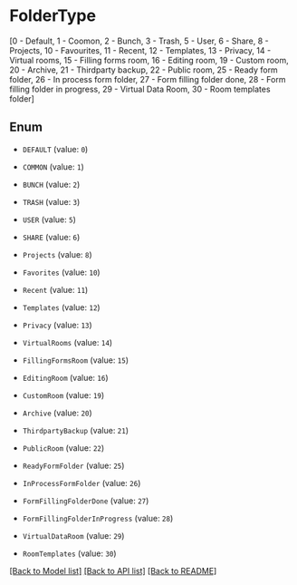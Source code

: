 # FolderType

[0 - Default, 1 - Coomon, 2 - Bunch, 3 - Trash, 5 - User, 6 - Share, 8 - Projects, 10 - Favourites, 11 - Recent, 12 - Templates, 13 - Privacy, 14 - Virtual rooms, 15 - Filling forms room, 16 - Editing room, 19 - Custom room, 20 - Archive, 21 - Thirdparty backup, 22 - Public room, 25 - Ready form folder, 26 - In process form folder, 27 - Form filling folder done, 28 - Form filling folder in progress, 29 - Virtual Data Room, 30 - Room templates folder]

## Enum

* `DEFAULT` (value: `0`)

* `COMMON` (value: `1`)

* `BUNCH` (value: `2`)

* `TRASH` (value: `3`)

* `USER` (value: `5`)

* `SHARE` (value: `6`)

* `Projects` (value: `8`)

* `Favorites` (value: `10`)

* `Recent` (value: `11`)

* `Templates` (value: `12`)

* `Privacy` (value: `13`)

* `VirtualRooms` (value: `14`)

* `FillingFormsRoom` (value: `15`)

* `EditingRoom` (value: `16`)

* `CustomRoom` (value: `19`)

* `Archive` (value: `20`)

* `ThirdpartyBackup` (value: `21`)

* `PublicRoom` (value: `22`)

* `ReadyFormFolder` (value: `25`)

* `InProcessFormFolder` (value: `26`)

* `FormFillingFolderDone` (value: `27`)

* `FormFillingFolderInProgress` (value: `28`)

* `VirtualDataRoom` (value: `29`)

* `RoomTemplates` (value: `30`)

[[Back to Model list]](../README.md#documentation-for-models) [[Back to API list]](../README.md#documentation-for-api-endpoints) [[Back to README]](../README.md)


